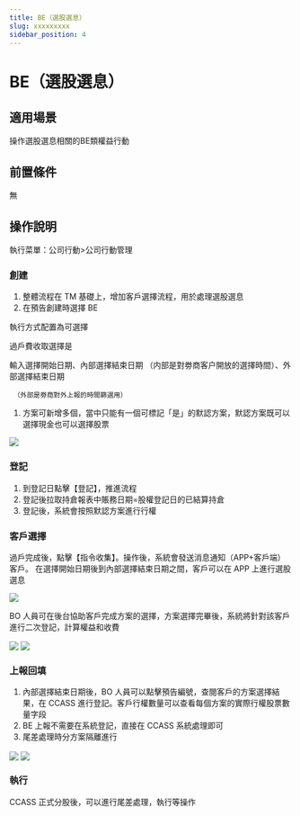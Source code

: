 ```yaml
---
title: BE（選股選息）
slug: xxxxxxxxx
sidebar_position: 4
---
```



# BE（選股選息）

## 適用場景

操作選股選息相關的BE類權益行動

## 前置條件

無

## 操作說明 

執行菜單：公司行動&gt;公司行動管理

### **創建**

1. 整體流程在 TM 基礎上，增加客戶選擇流程，用於處理選股選息 
2. 在預告創建時選擇 BE 

執行方式配置為可選擇 

過戶費收取選擇是 

輸入選擇開始日期、內部選擇結束日期 （内部是對劵商客户開放的選擇時間）、外部選擇結束日期 

     （外部是劵商對外上報的時間篩選用）

1. 方案可新增多個，當中只能有一個可標記「是」的默認方案，默認方案既可以選擇現金也可以選擇股票

<img src="/assets/BUJCbxByfo7cMPxjKHccLeFsnrc.png" src-width="2654" src-height="324" align="center"/>

### **登記**

1. 到登記日點擊【登記】，推進流程 
2. 登記後拉取持倉報表中賬務日期=股權登記日的已結算持倉 
3. 登記後，系統會按照默認方案進行行權 

### **客戶選擇** 

過戶完成後，點擊【指令收集】。操作後，系統會發送消息通知（APP+客戶端）客戶。 在選擇開始日期後到內部選擇結束日期之間，客戶可以在 APP 上進行選股選息

<img src="/assets/NqwobZYwso02hsxrUlpcA3hentd.png" src-width="2902" src-height="1552" align="center"/>

BO 人員可在後台協助客戶完成方案的選擇，方案選擇完畢後，系統將針對該客戶進行二次登記，計算權益和收費

<img src="/assets/XVkAbjmkmoOLnKxeX2ecp3XonIc.png" src-width="2504" src-height="1538" align="center"/>

<img src="/assets/Mkn6baA95o2Cn9xtZ83cgajEnhe.png" src-width="2498" src-height="1556" align="center"/>

### **上報回填**

1. 內部選擇結束日期後，BO 人員可以點擊預告編號，查閱客戶的方案選擇結果，在 CCASS 進行登記。客戶行權數量可以查看每個方案的實際行權股票數量字段 
2. BE 上報不需要在系統登記，直接在 CCASS 系統處理即可 
3. 尾差處理時分方案隔離進行

<img src="/assets/KSdHbkGqSoS3U7xOrCqcyyoInce.png" src-width="1280" src-height="621" align="center"/>

<img src="/assets/CWlsbUH6FoMQ7lxKuQ8c4zVinVh.png" src-width="1280" src-height="615" align="center"/>

### **執行**

CCASS 正式分股後，可以進行尾差處理，執行等操作


